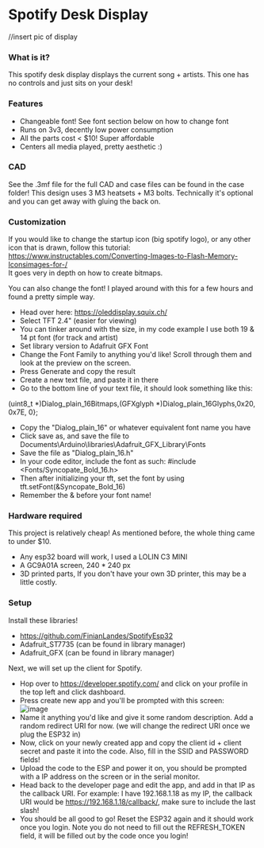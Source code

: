 # Spotify Desk Display
//insert pic of display
### What is it?

This spotify desk display displays the current song + artists. This one has no controls and just sits on your desk!

### Features

- Changeable font! See font section below on how to change font
- Runs on 3v3, decently low power consumption
- All the parts cost < $10! Super affordable
- Centers all media played, pretty aesthetic :)

### CAD 

See the .3mf file for the full CAD and case files can be found in the case folder! This design uses 3 M3 heatsets + M3 bolts. Technically it's optional and you can get away with gluing the back on. 

### Customization

If you would like to change the startup icon (big spotify logo), or any other icon that is drawn, follow this tutorial: https://www.instructables.com/Converting-Images-to-Flash-Memory-Iconsimages-for-/   
It goes very in depth on how to create bitmaps.  
  
You can also change the font! I played around with this for a few hours and found a pretty simple way.
- Head over here: https://oleddisplay.squix.ch/
- Select  TFT 2.4" (easier for viewing)
- You can tinker around with the size, in my code example I use both 19 & 14 pt font (for track and artist)
- Set library version to Adafruit GFX Font
- Change the Font Family to anything you'd like! Scroll through them and look at the preview on the screen. 
- Press Generate and copy the result
- Create a new text file, and paste it in there
- Go to the bottom line of your text file, it should look something like this:  

 (uint8_t  *)Dialog_plain_16Bitmaps,(GFXglyph *)Dialog_plain_16Glyphs,0x20, 0x7E, 0};

- Copy the "Dialog_plain_16" or whatever equivalent font name you have
- Click save as, and save the file to Documents\Arduino\libraries\Adafruit_GFX_Library\Fonts
- Save the file as "Dialog_plain_16.h" 
- In your code editor, include the font as such: #include <Fonts/Syncopate_Bold_16.h>
- Then after initializing your tft, set the font by using tft.setFont(&Syncopate_Bold_16)
- Remember the & before your font name! 

### Hardware required

This project is relatively cheap! As mentioned before, the whole thing came to under $10.
- Any esp32 board will work, I used a LOLIN C3 MINI
- A GC9A01A screen, 240 * 240 px 
- 3D printed parts, If you don't have your own 3D printer, this may be a little costly. 

### Setup

Install these libraries!  
- https://github.com/FinianLandes/SpotifyEsp32  
- Adafruit_ST7735  (can be found in library manager)
- Adafruit_GFX  (can be found in library manager)

Next, we will set up the client for Spotify.
- Hop over to https://developer.spotify.com/ and click on your profile in the top left and click dashboard.   
- Press create new app and you'll be prompted with this screen:   
![image](https://github.com/user-attachments/assets/08ea6cbd-1e50-4130-96ad-a5f4a30cbff7)  
- Name it anything you'd like and give it some random description. Add a random redirect URI for now. (we will change the redirect URI once we plug the ESP32 in)  
- Now, click on your newly created app and copy the client id + client secret and paste it into the code. Also, fill in the SSID and PASSWORD fields!
- Upload the code to the ESP and power it on, you should be prompted with a IP address on the screen or in the serial monitor.   
- Head back to the developer page and edit the app, and add in that IP as the callback URI. For example: I have 192.168.1.18 as my IP, the callback URI would be https://192.168.1.18/callback/, make sure to include the last slash!   
- You should be all good to go! Reset the ESP32 again and it should work once you login. Note you do not need to fill out the REFRESH_TOKEN field, it will be filled out by the code once you login!   
